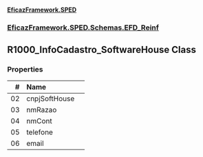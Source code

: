 #### [EficazFramework.SPED](EficazFrameworkSPED.md 'EficazFramework SPED')
### [EficazFramework.SPED.Schemas.EFD_Reinf](EficazFramework.SPED.Schemas.EFD_Reinf.md 'EficazFramework.SPED.Schemas.EFD_Reinf')

## R1000_InfoCadastro_SoftwareHouse Class
### Properties

| # | Name | |
| ---: | :--- | :--- |
| 02 | cnpjSoftHouse |  |
| 03 | nmRazao |  |
| 04 | nmCont |  |
| 05 | telefone |  |
| 06 | email |  |
